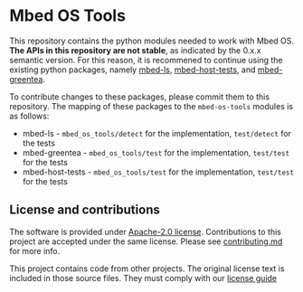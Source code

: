 # Mbed OS Tools

This repository contains the python modules needed to work with Mbed OS. **The APIs in this repository are not stable**, as indicated by the 0.x.x semantic version. For this reason, it is recommened to continue using the existing python packages, namely [mbed-ls](https://github.com/ARMmbed/mbed-ls), [mbed-host-tests](https://github.com/ARMmbed/htrun), and [mbed-greentea](https://github.com/ARMmbed/greentea).

To contribute changes to these packages, please commit them to this repository. The mapping of these packages to the `mbed-os-tools` modules is as follows:

- mbed-ls - `mbed_os_tools/detect` for the implementation, `test/detect` for the tests
- mbed-greentea - `mbed_os_tools/test` for the implementation, `test/test` for the tests
- mbed-host-tests - `mbed_os_tools/test` for the implementation, `test/test` for the tests

## License and contributions

The software is provided under [Apache-2.0 license](LICENSE). Contributions to this project are accepted under the same license. Please see [contributing.md](CONTRIBUTING.md) for more info.

This project contains code from other projects. The original license text is included in those source files. They must comply with our [license guide](https://os.mbed.com/docs/latest/reference/license.html)

